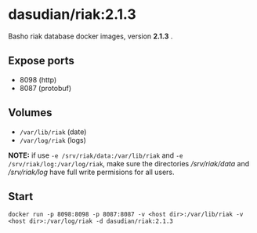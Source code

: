# dasudian/riak:2.1.3

Basho riak database docker images, version **2.1.3** .  

## Expose ports

- 8098  (http)  
- 8087  (protobuf)  

## Volumes

- `/var/lib/riak`   (date)  
- `/var/log/riak`   (logs)  

**NOTE:** if use `-e /srv/riak/data:/var/lib/riak` and `-e /srv/riak/log:/var/log/riak`, make sure the directories */srv/riak/data* and */srv/riak/log* have full write permisions for all users.  

## Start

`docker run -p 8098:8098 -p 8087:8087 -v <host dir>:/var/lib/riak -v <host dir>:/var/log/riak -d dasudian/riak:2.1.3`  

